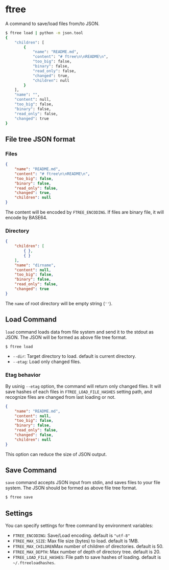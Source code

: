 # ftree

A command to save/load files from/to JSON.

```bash
$ ftree load | python -m json.tool
{
    "children": [
        {
            "name": "README.md",
            "content": "# ftree\n\nREADME\n",
            "too_big": false,
            "binary": false,
            "read_only": false,
            "changed": true,
            "children": null
        }
    ],
    "name": "",
    "content": null,
    "too_big": false,
    "binary": false,
    "read_only": false,
    "changed": true
}
```

## File tree JSON format

### Files

```json
{
    "name": "README.md",
    "content": "# ftree\n\nREADME\n",
    "too_big": false,
    "binary": false,
    "read_only": false,
    "changed": true,
    "children": null
}
```

The content will be encoded by `FTREE_ENCODING`.
If files are binary file, it will encode by BASE64.

### Directory

```json
{
    "children": [
        { },
        { }
    ],
    "name": "dirname",
    "content": null,
    "too_big": false,
    "binary": false,
    "read_only": false,
    "changed": true
}
```

The `name` of root directory will be empty string (`''`).

## Load Command

`load` command loads data from file system and send it to the stdout as JSON.
The JSON will be formed as above file tree format.

```bash
$ ftree load
```

* `--dir`: Target directory to load. default is current directory.
* `--etag`: Load only changed files.

### Etag behavior

By usinig `--etag` option, the command will return only changed files.
It will save hashes of each files in `FTREE_LOAD_FILE_HASHES` setting path,
and recognize files are changed from last loading or not.

```json
{
    "name": "README.md",
    "content": null,
    "too_big": false,
    "binary": false,
    "read_only": false,
    "changed": false,
    "children": null
}
```

This option can reduce the size of JSON output.

## Save Command

`save` command accepts JSON input from stdin, and saves files to your file system.
The JSON should be formed as above file tree format.

```bash
$ ftree save
```

## Settings

You can specify settings for ftree command by environment variables:

* `FTREE_ENCODING`: Save/Load encoding. default is `"utf-8"`
* `FTREE_MAX_SIZE`: Max file size (bytes) to load. default is 1MB.
* `FTREE_MAX_CHILDREN`Max number of children of directories. default is 50.
* `FTREE_MAX_DEPTH`: Max number of depth of directory tree. default is 20.
* `FTREE_LOAD_FILE_HASHES`: File path to save hashes of loading. default is `~/.ftreeloadhashes`.

